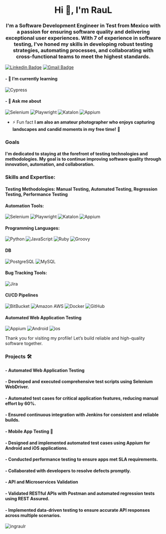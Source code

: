 <h1 align="center">Hi 👋, I'm RauL</h1>
<h3 align="center">I'm a Software Development Engineer in Test from Mexico with a passion for ensuring software quality and delivering exceptional user experiences. With 7 of experience in software testing, I've honed my skills in developing robust testing strategies, automating processes, and collaborating with cross-functional teams to meet the highest standards.</h3>

[![Linkedin Badge](https://img.shields.io/badge/-raulreyes-blue?style=flat-square&logo=Linkedin&logoColor=white&link=https://www.linkedin.com/in/raul-reyes-7ba42898/)](https://www.linkedin.com/in/raul-reyes-7ba42898/)
[![Gmail Badge](https://img.shields.io/badge/-ing.raulreyes@gmail.com-c14438?style=flat-square&logo=Gmail&logoColor=white&link=mailto:ing.raulreyes@gmail.com)](mailto:ing.raulreyes@gmail.com)

<h4> - 🌱 I’m currently learning</h4>

![Cypress](https://img.shields.io/badge/-Cypress-blue?style=flat-square&logo=Cypress)

<h4>- 💬 Ask me about</h4>

![Selenium](https://img.shields.io/badge/-Selenium-00AE01?style=flat-square&logo=Selenium)
![Playwright](https://img.shields.io/badge/-Playwright-1D8920?style=flat-square&logo=Playwright)
![Katalon](https://img.shields.io/badge/-Katalon-19D19A?style=flat-square&logo=Katalon)
![Appium](https://img.shields.io/badge/-Appium-632C8D?style=flat-square&logo=Appium)

- ⚡ Fun fact **I am also an amateur photographer who enjoys capturing landscapes and candid moments in my free time!** 📸

<h3 align="left">Goals</h3>
<h4>I'm dedicated to staying at the forefront of testing technologies and methodologies. My goal is to continue improving software quality through innovation, automation, and collaboration.</h4>


<h3 align="left">Skills and Expertise:</h3>
<h4>Testing Methodologies: Manual Testing, Automated Testing, Regression Testing, Performance Testing</h4>
<h4>Automation Tools:</h4>

![Selenium](https://img.shields.io/badge/-Selenium-00AE01?style=flat-square&logo=Selenium)
![Playwright](https://img.shields.io/badge/-Playwright-1D8920?style=flat-square&logo=Playwright)
![Katalon](https://img.shields.io/badge/-Katalon-19D19A?style=flat-square&logo=Katalon)
![Appium](https://img.shields.io/badge/-Appium-632C8D?style=flat-square&logo=Appium)


<h4>Programming Languages:</h4>

![Python](https://img.shields.io/badge/-Python-5C5C5C?style=flat-square&logo=Python)
![JavaScript](https://img.shields.io/badge/-JavaScript-5C5C5C?style=flat-square&logo=javascript)
![Ruby](https://img.shields.io/badge/-Ruby-AB1000?style=flat-square&logo=Ruby)
![Groovy](https://img.shields.io/badge/-Groovy-5C5C5C?style=flat-square&logo=Groovy)

<h4>DB</h4>

![PostgreSQL](https://img.shields.io/badge/-PostgreSQL-336791?style=flat-square&logo=postgresql)
![MySQL](https://img.shields.io/badge/-MySQL-black?style=flat-square&logo=mysql)

<h4>Bug Tracking Tools:</h4>

![Jira](https://img.shields.io/badge/-Jira-blue?style=flat-square&logo=Jira)

<h4>CI/CD Pipelines</h4>

![BitBucket](https://img.shields.io/badge/-BitBucket-darkblue?style=flat-square&logo=bitbucket)
![Amazon AWS](https://img.shields.io/badge/Amazon%20AWS-232F3E?style=flat-square&logo=amazon-aws)
![Docker](https://img.shields.io/badge/-Docker-232F3E?style=flat-square&logo=docker)
![GitHub](https://img.shields.io/badge/-GitHub-181717?style=flat-square&logo=github)


<h4>Automated Web Application Testing</h4>

![Appium](https://img.shields.io/badge/-Appium-632C8D?style=flat-square&logo=Appium)
![Android](https://img.shields.io/badge/-Android-232F3E?style=flat-square&logo=Android)
![ios](https://img.shields.io/badge/-ios-232F3E?style=flat-square&logo=ios)

<p align="left">Thank you for visiting my profile! Let’s build reliable and high-quality software together.</p>

<h3 align="left">Projects 🛠 </h3>

<h4> - Automated Web Application Testing  </h4>

<h4> - Developed and executed comprehensive test scripts using Selenium WebDriver.</h4>

<h4> - Automated test cases for critical application features, reducing manual effort by 60%.</h4>

<h4> - Ensured continuous integration with Jenkins for consistent and reliable builds.</h4>

<h4> - Mobile App Testing 📲 </h4>

<h4> - Designed and implemented automated test cases using Appium for Android and iOS applications.</h4>

<h4> - Conducted performance testing to ensure apps met SLA requirements.</h4>

<h4> - Collaborated with developers to resolve defects promptly.</h4>

<h4> - API and Microservices Validation</h4>

<h4> - Validated RESTful APIs with Postman and automated regression tests using REST Assured.</h4>

<h4> - Implemented data-driven testing to ensure accurate API responses across multiple scenarios.</h4>

<p><img align="left" src="https://github-readme-stats.vercel.app/api/top-langs?username=ingraulr&show_icons=true&locale=en&layout=compact" alt="ingraulr" /></p>